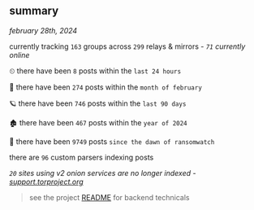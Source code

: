 
## summary
_february 28th, 2024_

currently tracking `163` groups across `299` relays & mirrors - _`71` currently online_

⏲ there have been `8` posts within the `last 24 hours`

🦈 there have been `274` posts within the `month of february`

🪐 there have been `746` posts within the `last 90 days`

🏚 there have been `467` posts within the `year of 2024`

🦕 there have been `9749` posts `since the dawn of ransomwatch`

there are `96` custom parsers indexing posts

_`20` sites using v2 onion services are no longer indexed - [support.torproject.org](https://support.torproject.org/onionservices/v2-deprecation/)_

> see the project [README](https://github.com/joshhighet/ransomwatch#ransomwatch--) for backend technicals
